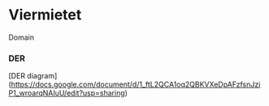 # Viermietet

Domain


### DER
[DER diagram] (https://docs.google.com/document/d/1_ftL2QCA1oq2QBKVXeDpAFzfsnJziP1_wroarqNAIuU/edit?usp=sharing)<br/>

